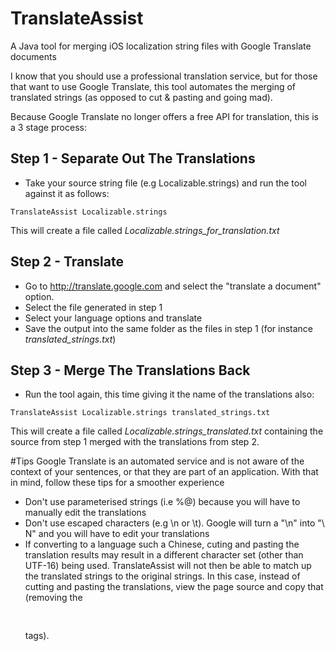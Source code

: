 # TranslateAssist
A Java tool for merging iOS localization string files with Google Translate documents

I know that you should use a professional translation service, but for those that want to use Google Translate, this tool automates the merging of translated strings (as opposed to cut & pasting and going mad).

Because Google Translate no longer offers a free API for translation, this is a 3 stage process:

## Step 1 - Separate Out The Translations

* Take your source string file (e.g Localizable.strings) and run the tool against it as follows:

```
TranslateAssist Localizable.strings
```

This will create a file called *Localizable.strings_for_translation.txt*

## Step 2 - Translate

* Go to http://translate.google.com and select the "translate a document" option.
* Select the file generated in step 1
* Select your language options and translate
* Save the output into the same folder as the files in step 1 (for instance *translated_strings.txt*)

## Step 3 - Merge The Translations Back

* Run the tool again, this time giving it the name of the translations also:

```
TranslateAssist Localizable.strings translated_strings.txt
```

This will create a file called *Localizable.strings_translated.txt* containing the source from step 1 merged with the translations from step 2.

#Tips
Google Translate is an automated service and is not aware of the context of your sentences, or that they are part of an application.  With that in mind, follow these tips for a smoother experience

* Don't use parameterised strings (i.e %@) because you will have to manually edit the translations
* Don't use escaped characters  (e.g \n or \t).  Google will turn a "\n" into "\ N" and you will have to edit your translations
* If converting to a language such a Chinese, cuting and pasting the translation results may result in a different character set (other than UTF-16) being used.  TranslateAssist will not then be able to match up the translated strings to the original strings.  In this case, instead of cutting and pasting the translations, view the page source and copy that (removing the <pre> </pre> tags).


